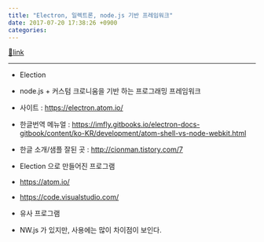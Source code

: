 ```yaml
---
title: "Electron, 일렉트론, node.js 기반 프레임워크"
date: 2017-07-20 17:38:26 +0900
categories: 
---
```

[🔗link](http://www.mins01.com/mh/tech/read/1096)
***


  
- Election
- node.js + 커스텀 크로니움을 기반 하는 프로그래밍 프레임워크

- 사이트 : https://electron.atom.io/
- 한글번역 메뉴얼 : https://imfly.gitbooks.io/electron-docs-gitbook/content/ko-KR/development/atom-shell-vs-node-webkit.html
- 한글 소개/샘플 잘된 곳 : http://cionman.tistory.com/7
- Election 으로 만들어진 프로그램
- https://atom.io/
- https://code.visualstudio.com/

- 유사 프로그램
- NW.js 가 있지만, 사용에는 많이 차이점이 보인다.



